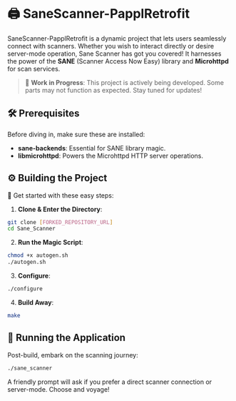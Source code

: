 # 🖨️ SaneScanner-PapplRetrofit

SaneScanner-PapplRetrofit is a dynamic project that lets users seamlessly connect with scanners. Whether you wish to interact directly or desire server-mode operation, Sane Scanner has got you covered! It harnesses the power of the **SANE** (Scanner Access Now Easy) library and **Microhttpd** for scan services.

> 🚧 **Work in Progress**: This project is actively being developed. Some parts may not function as expected. Stay tuned for updates!

## 🛠 Prerequisites

Before diving in, make sure these are installed:
- **sane-backends**: Essential for SANE library magic.
- **libmicrohttpd**: Powers the Microhttpd HTTP server operations.

## ⚙️ Building the Project

🚀 Get started with these easy steps:

1. **Clone & Enter the Directory**:
```bash
git clone [FORKED_REPOSITORY_URL]
cd Sane_Scanner
```

2. **Run the Magic Script**:
```bash
chmod +x autogen.sh
./autogen.sh
```

3. **Configure**:
```bash
./configure
```

4. **Build Away**:
```bash
make
```

## 🏃 Running the Application

Post-build, embark on the scanning journey:

```bash
./sane_scanner
```

A friendly prompt will ask if you prefer a direct scanner connection or server-mode. Choose and voyage!

